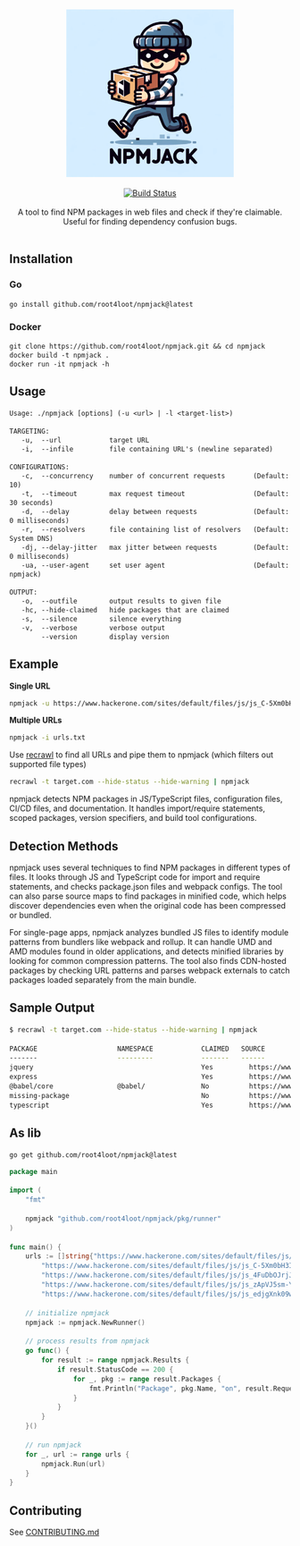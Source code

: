 <br>
<div align="center">
  <br>
  <img src="assets/logo.png" alt="recrawl logo" width="300">
  <br><br>
  <a href="https://github.com/root4loot/npmjack/actions/workflows/build.yml">
    <img src="https://github.com/root4loot/npmjack/actions/workflows/build.yml/badge.svg" alt="Build Status">
  </a>
</div>

<br>

<div align="center">
 A tool to find NPM packages in web files and check if they're claimable. Useful for finding dependency confusion bugs.
</div>

<br>


## Installation

### Go
```
go install github.com/root4loot/npmjack@latest
```

### Docker
```
git clone https://github.com/root4loot/npmjack.git && cd npmjack
docker build -t npmjack .
docker run -it npmjack -h
```


## Usage
```
Usage: ./npmjack [options] (-u <url> | -l <target-list>)

TARGETING:
   -u,  --url            target URL
   -i,  --infile         file containing URL's (newline separated)

CONFIGURATIONS:
   -c,  --concurrency    number of concurrent requests       (Default: 10)
   -t,  --timeout        max request timeout                 (Default: 30 seconds)
   -d,  --delay          delay between requests              (Default: 0 milliseconds)
   -r,  --resolvers      file containing list of resolvers   (Default: System DNS)
   -dj, --delay-jitter   max jitter between requests         (Default: 0 milliseconds)
   -ua, --user-agent     set user agent                      (Default: npmjack)

OUTPUT:
   -o,  --outfile        output results to given file
   -hc, --hide-claimed   hide packages that are claimed
   -s,  --silence        silence everything
   -v,  --verbose        verbose output
        --version        display version
```

## Example

**Single URL**
```sh
npmjack -u https://www.hackerone.com/sites/default/files/js/js_C-5Xm0bH3IRZtqPDWPr8Ga4sby1ARHgF6iBlpL4UHao.js
```

**Multiple URLs**
```sh
npmjack -i urls.txt
```

Use [recrawl](https://github.com/root4loot/recrawl) to find all URLs and pipe them to npmjack (which filters out supported file types)

```sh
recrawl -t target.com --hide-status --hide-warning | npmjack
```

npmjack detects NPM packages in JS/TypeScript files, configuration files, CI/CD files, and documentation. It handles import/require statements, scoped packages, version specifiers, and build tool configurations.

## Detection Methods

npmjack uses several techniques to find NPM packages in different types of files. It looks through JS and TypeScript code for import and require statements, and checks package.json files and webpack configs. The tool can also parse source maps to find packages in minified code, which helps discover dependencies even when the original code has been compressed or bundled.

For single-page apps, npmjack analyzes bundled JS files to identify module patterns from bundlers like webpack and rollup. It can handle UMD and AMD modules found in older applications, and detects minified libraries by looking for common compression patterns. The tool also finds CDN-hosted packages by checking URL patterns and parses webpack externals to catch packages loaded separately from the main bundle.

## Sample Output

```sh
$ recrawl -t target.com --hide-status --hide-warning | npmjack

PACKAGE                    NAMESPACE            CLAIMED   SOURCE
-------                    ---------            -------   ------
jquery                                          Yes         https://www.target.com/assets/js/app.js
express                                         Yes         https://www.target.com/package.json
@babel/core                @babel/              No          https://www.target.com/webpack.config.js
missing-package                                 No          https://www.target.com/Dockerfile
typescript                                      Yes         https://www.target.com/.github/workflows/ci.yml
```

## As lib

```
go get github.com/root4loot/npmjack@latest
```

```go
package main

import (
	"fmt"

	npmjack "github.com/root4loot/npmjack/pkg/runner"
)

func main() {
	urls := []string{"https://www.hackerone.com/sites/default/files/js/js_Ikd9nsZ0AFAesOLgcgjc7F6CRoODbeqOn7SVbsXgALQ.js",
		"https://www.hackerone.com/sites/default/files/js/js_C-5Xm0bH3IRZtqPDWPr8Ga4sby1ARHgF6iBlpL4UHao.js",
		"https://www.hackerone.com/sites/default/files/js/js_4FuDbOJrjJz7g2Uu2GQ6ZFtnbdPymNgBpNtoRkgooH8.js",
		"https://www.hackerone.com/sites/default/files/js/js_zApVJ5sm-YHSWP4O5K9MqZ_6q4nDR3MciTUC3Pr1ogA.js",
		"https://www.hackerone.com/sites/default/files/js/js_edjgXnk09wjvbZfyK_TkFKU4uhpo1LGgJBnFdeu6aH8.js"}

	// initialize npmjack
	npmjack := npmjack.NewRunner()

	// process results from npmjack
	go func() {
		for result := range npmjack.Results {
			if result.StatusCode == 200 {
				for _, pkg := range result.Packages {
					fmt.Println("Package", pkg.Name, "on", result.RequestURL, "Claimed:", pkg.Claimed)
				}
			}
		}
	}()

	// run npmjack
	for _, url := range urls {
		npmjack.Run(url)
	}
}
```

## Contributing

See [CONTRIBUTING.md](CONTRIBUTING.md)
